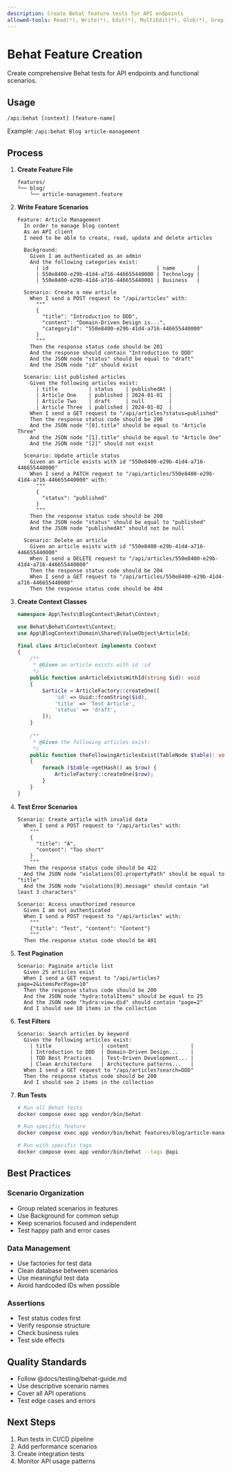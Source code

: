 ```yaml
---
description: Create Behat feature tests for API endpoints
allowed-tools: Read(*), Write(*), Edit(*), MultiEdit(*), Glob(*), Grep(*), Bash(*), TodoWrite
---
```


# Behat Feature Creation

Create comprehensive Behat tests for API endpoints and functional scenarios.

## Usage
`/api:behat [context] [feature-name]`

Example: `/api:behat Blog article-management`

## Process

1. **Create Feature File**
   ```
   features/
   └── blog/
       └── article-management.feature
   ```

2. **Write Feature Scenarios**
   ```gherkin
   Feature: Article Management
     In order to manage blog content
     As an API client
     I need to be able to create, read, update and delete articles
     
     Background:
       Given I am authenticated as an admin
       And the following categories exist:
         | id                                   | name       |
         | 550e8400-e29b-41d4-a716-446655440000 | Technology |
         | 550e8400-e29b-41d4-a716-446655440001 | Business   |
   
     Scenario: Create a new article
       When I send a POST request to "/api/articles" with:
         """
         {
           "title": "Introduction to DDD",
           "content": "Domain-Driven Design is...",
           "categoryId": "550e8400-e29b-41d4-a716-446655440000"
         }
         """
       Then the response status code should be 201
       And the response should contain "Introduction to DDD"
       And the JSON node "status" should be equal to "draft"
       And the JSON node "id" should exist
   
     Scenario: List published articles
       Given the following articles exist:
         | title          | status    | publishedAt |
         | Article One    | published | 2024-01-01  |
         | Article Two    | draft     | null        |
         | Article Three  | published | 2024-01-02  |
       When I send a GET request to "/api/articles?status=published"
       Then the response status code should be 200
       And the JSON node "[0].title" should be equal to "Article Three"
       And the JSON node "[1].title" should be equal to "Article One"
       And the JSON node "[2]" should not exist
   
     Scenario: Update article status
       Given an article exists with id "550e8400-e29b-41d4-a716-446655440000"
       When I send a PATCH request to "/api/articles/550e8400-e29b-41d4-a716-446655440000" with:
         """
         {
           "status": "published"
         }
         """
       Then the response status code should be 200
       And the JSON node "status" should be equal to "published"
       And the JSON node "publishedAt" should not be null
   
     Scenario: Delete an article
       Given an article exists with id "550e8400-e29b-41d4-a716-446655440000"
       When I send a DELETE request to "/api/articles/550e8400-e29b-41d4-a716-446655440000"
       Then the response status code should be 204
       When I send a GET request to "/api/articles/550e8400-e29b-41d4-a716-446655440000"
       Then the response status code should be 404
   ```

3. **Create Context Classes**
   ```php
   namespace App\Tests\BlogContext\Behat\Context;
   
   use Behat\Behat\Context\Context;
   use App\BlogContext\Domain\Shared\ValueObject\ArticleId;
   
   final class ArticleContext implements Context
   {
       /**
        * @Given an article exists with id :id
        */
       public function anArticleExistsWithId(string $id): void
       {
           $article = ArticleFactory::createOne([
               'id' => Uuid::fromString($id),
               'title' => 'Test Article',
               'status' => 'draft',
           ]);
       }
       
       /**
        * @Given the following articles exist:
        */
       public function theFollowingArticlesExist(TableNode $table): void
       {
           foreach ($table->getHash() as $row) {
               ArticleFactory::createOne($row);
           }
       }
   }
   ```

4. **Test Error Scenarios**
   ```gherkin
   Scenario: Create article with invalid data
     When I send a POST request to "/api/articles" with:
       """
       {
         "title": "A",
         "content": "Too short"
       }
       """
     Then the response status code should be 422
     And the JSON node "violations[0].propertyPath" should be equal to "title"
     And the JSON node "violations[0].message" should contain "at least 3 characters"
   
   Scenario: Access unauthorized resource
     Given I am not authenticated
     When I send a POST request to "/api/articles" with:
       """
       {"title": "Test", "content": "Content"}
       """
     Then the response status code should be 401
   ```

5. **Test Pagination**
   ```gherkin
   Scenario: Paginate article list
     Given 25 articles exist
     When I send a GET request to "/api/articles?page=2&itemsPerPage=10"
     Then the response status code should be 200
     And the JSON node "hydra:totalItems" should be equal to 25
     And the JSON node "hydra:view.@id" should contain "page=2"
     And I should see 10 items in the collection
   ```

6. **Test Filters**
   ```gherkin
   Scenario: Search articles by keyword
     Given the following articles exist:
       | title                | content                    |
       | Introduction to DDD  | Domain-Driven Design...    |
       | TDD Best Practices   | Test-Driven Development... |
       | Clean Architecture   | Architecture patterns...   |
     When I send a GET request to "/api/articles?search=DDD"
     Then the response status code should be 200
     And I should see 2 items in the collection
   ```

7. **Run Tests**
   ```bash
   # Run all Behat tests
   docker compose exec app vendor/bin/behat
   
   # Run specific feature
   docker compose exec app vendor/bin/behat features/blog/article-management.feature
   
   # Run with specific tags
   docker compose exec app vendor/bin/behat --tags @api
   ```

## Best Practices

### Scenario Organization
- Group related scenarios in features
- Use Background for common setup
- Keep scenarios focused and independent
- Test happy path and error cases

### Data Management
- Use factories for test data
- Clean database between scenarios
- Use meaningful test data
- Avoid hardcoded IDs when possible

### Assertions
- Test status codes first
- Verify response structure
- Check business rules
- Test side effects

## Quality Standards
- Follow @docs/testing/behat-guide.md
- Use descriptive scenario names
- Cover all API operations
- Test edge cases and errors

## Next Steps
1. Run tests in CI/CD pipeline
2. Add performance scenarios
3. Create integration tests
4. Monitor API usage patterns